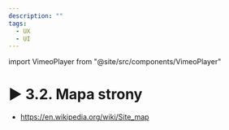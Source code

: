 ```yaml
---
description: ""
tags:
  - UX
  - UI
---
```


import VimeoPlayer from "@site/src/components/VimeoPlayer"

# ▶️ 3.2. Mapa strony

<VimeoPlayer videoId="630861405" />

- https://en.wikipedia.org/wiki/Site_map

